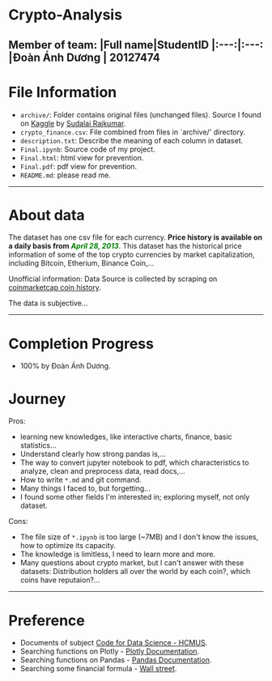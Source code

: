 # Crypto-Analysis
Member of team:
|Full name|StudentID
|:---:|:---:
|Đoàn Ánh Dương | 20127474
---
# File Information
 - `archive/`: Folder contains original files (unchanged files). Source I found on [Kaggle](https://www.kaggle.com/datasets/sudalairajkumar/cryptocurrencypricehistory) by [Sudalai Rajkumar](https://www.kaggle.com/sudalairajkumar).
 - `crypto_finance.csv`: File combined from files in `archive/' directory.
 - `description.txt`: Describe the meaning of each column in dataset.
 - `Final.ipynb`: Source code of my project.
 - `Final.html`: html view for prevention.
 - `Final.pdf`: pdf view for prevention.
 - `README.md`: please read me.
---
# About data
 
 The dataset has one csv file for each currency. **Price history is available on a daily basis from <font color = 'green'>*April 28, 2013*</font>**. This dataset has the historical price information of some of the top crypto currencies by market capitalization, including Bitcoin, Etherium, Binance Coin,...
 
 Unofficial information: Data Source is collected by scraping on [coinmarketcap coin history](https://coinmarketcap.com/).
 
 The data is subjective...

---
# Completion Progress
 - 100% by Đoàn Ánh Dương.
# Journey
 Pros:
 - learning new knowledges, like interactive charts, finance, basic statistics...
 - Understand clearly how strong pandas is,...
 - The way to convert jupyter notebook to pdf, which characteristics to analyze, clean and preprocess data, read docs,...
 - How to write `*.md` and git command.
 - Many things I faced to, but forgetting...
 - I found some other fields I'm interested in; exploring myself, not only dataset.
 
 Cons:
 - The file size of `*.ipynb` is too large (~7MB) and I don't know the issues, how to optimize its capacity.
 - The knowledge is limitless, I need to learn more and more.
 - Many questions about crypto market, but I can't answer with these datasets: Distribution holders all over the world by each coin?, which coins have reputaion?...

---
# Preference
 - Documents of subject [Code for Data Science - HCMUS](https://drive.google.com/drive/u/0/folders/1WBgeLNoWVuWRaGrp2i6Z4tAEn8IpFqpq).
 - Searching functions on Plotly - [Plotly Documentation](https://plotly.com/python/).
 - Searching functions on Pandas - [Pandas Documentation](https://pandas.pydata.org/docs/reference/frame.html).
 - Searching some financial formula - [Wall street](https://www.wallstreetmojo.com/volatility-formula/).
